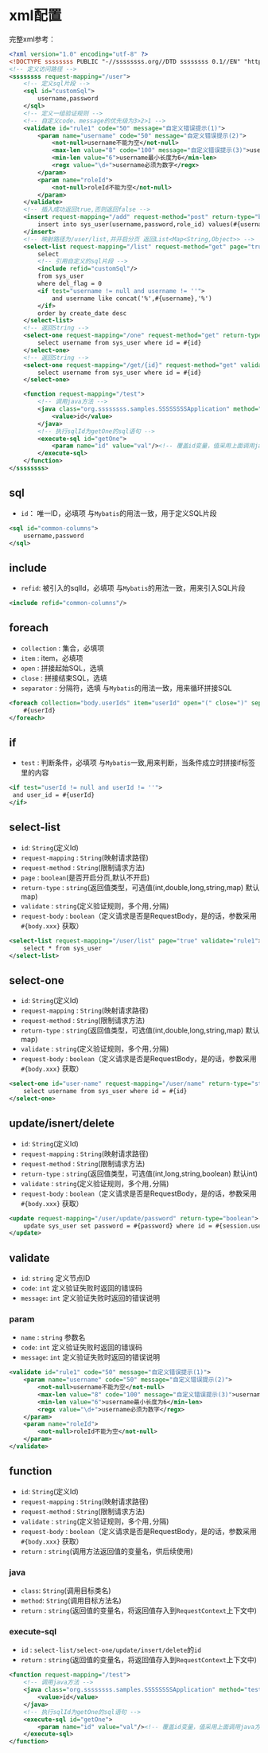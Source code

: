 # xml配置
完整xml参考：
```xml
<?xml version="1.0" encoding="utf-8" ?>
<!DOCTYPE ssssssss PUBLIC "-//ssssssss.org//DTD ssssssss 0.1//EN" "http://ssssssss.org/dtd/0.0.x/ssssssss.dtd">
<!-- 定义访问路径 -->
<ssssssss request-mapping="/user">
    <!-- 定义sql片段 -->
    <sql id="customSql">
        username,password
    </sql>
    <!-- 定义一组验证规则 -->
    <!-- 自定义code、message的优先级为3>2>1 -->
    <validate id="rule1" code="50" message="自定义错误提示(1)">
        <param name="username" code="50" message="自定义错误提示(2)">
            <not-null>username不能为空</not-null>
            <max-len value="8" code="100" message="自定义错误提示(3)">username最大长度为8</max-len>
            <min-len value="6">username最小长度为6</min-len>
            <regx value="\d+">username必须为数字</regx>
        </param>
        <param name="roleId">
            <not-null>roleId不能为空</not-null>
        </param>
    </validate>
    <!-- 插入成功返回true,否则返回false -->
    <insert request-mapping="/add" request-method="post" return-type="boolean" validate="rule1,rule2">
        insert into sys_user(username,password,role_id) values(#{username},#{password},#{roleId})
    </insert>
    <!-- 映射路径为/user/list,并开启分页 返回List<Map<String,Object>> -->
    <select-list request-mapping="/list" request-method="get" page="true">
        select
        <!-- 引用自定义的sql片段 -->
        <include refid="customSql"/>
        from sys_user
        where del_flag = 0
        <if test="username != null and username != ''">
            and username like concat('%',#{username},'%')
        </if>
        order by create_date desc
    </select-list>
    <!-- 返回String -->
    <select-one request-mapping="/one" request-method="get" return-type="string">
        select username from sys_user where id = #{id}
    </select-one>
    <!-- 返回String -->
    <select-one request-mapping="/get/{id}" request-method="get" validate="rule3" return-type="string" id="getOne">
        select username from sys_user where id = #{id}
    </select-one>

    <function request-mapping="/test">
        <!-- 调用java方法 -->
        <java class="org.ssssssss.samples.SSSSSSSSApplication" method="testFunction" return="val">
            <value>id</value>
        </java>
        <!-- 执行sqlId为getOne的sql语句 -->
        <execute-sql id="getOne">
            <param name="id" value="val"/><!-- 覆盖id变量，值采用上面调用java方法的结果 -->
        </execute-sql>
    </function>
</ssssssss>
```
## sql
- `id`： 唯一ID，必填项
与`Mybatis`的用法一致，用于定义SQL片段
```xml
<sql id="common-columns">
    username,password
</sql>
```
## include
- `refid`: 被引入的sqlId，必填项
与`Mybatis`的用法一致，用来引入SQL片段
```xml
<include refid="common-columns"/>
```

## foreach
- `collection` : 集合，必填项
- `item` : item，必填项
- `open` : 拼接起始SQL，选填
- `close` : 拼接结束SQL，选填
- `separator` : 分隔符，选填
与`Mybatis`的用法一致，用来循环拼接SQL
```xml
<foreach collection="body.userIds" item="userId" open="(" close=")" separator=",">
    #{userId}
</foreach>
```
## if
- `test` : 判断条件，必填项
与`Mybatis`一致,用来判断，当条件成立时拼接if标签里的内容
```xml
<if test="userId != null and userId != ''">
 and user_id = #{userId}
</if>
```


## select-list
- `id`: `String`(定义Id)
- `request-mapping` : `String`(映射请求路径)
- `request-method` : `String`(限制请求方法)
- `page` : `boolean`(是否开启分页,默认不开启)
- `return-type` : `string`(返回值类型，可选值(int,double,long,string,map) 默认map)
- `validate` : `string`(定义验证规则，多个用`,`分隔)
- `request-body` : `boolean`（定义请求是否是RequestBody，是的话，参数采用`#{body.xxx}` 获取）
```xml
<select-list request-mapping="/user/list" page="true" validate="rule1">
    select * from sys_user
</select-list>
```

## select-one
- `id`: `String`(定义Id)
- `request-mapping` : `String`(映射请求路径)
- `request-method` : `String`(限制请求方法)
- `return-type` : `string`(返回值类型，可选值(int,double,long,string,map) 默认map)
- `validate` : `string`(定义验证规则，多个用`,`分隔)
- `request-body` : `boolean`（定义请求是否是RequestBody，是的话，参数采用`#{body.xxx}` 获取）
```xml
<select-one id="user-name" request-mapping="/user/name" return-type="string">
    select username from sys_user where id = #{id}
</select-one>
```
## update/isnert/delete
- `id`: `String`(定义Id)
- `request-mapping` : `String`(映射请求路径)
- `request-method` : `String`(限制请求方法)
- `return-type` : `string`(返回值类型，可选值(int,long,string,boolean) 默认int)
- `validate` : `string`(定义验证规则，多个用`,`分隔)
- `request-body` : `boolean`（定义请求是否是RequestBody，是的话，参数采用`#{body.xxx}` 获取）
```xml
<update request-mapping="/user/update/password" return-type="boolean">
    update sys_user set password = #{password} where id = #{session.userId}
</update>
```
## validate
- `id`: `string` 定义节点ID
- `code`: `int` 定义验证失败时返回的错误码
- `message`: `int` 定义验证失败时返回的错误说明
### param
- `name` : `string` 参数名
- `code`: `int` 定义验证失败时返回的错误码
- `message`: `int` 定义验证失败时返回的错误说明
```xml
<validate id="rule1" code="50" message="自定义错误提示(1)">
    <param name="username" code="50" message="自定义错误提示(2)">
        <not-null>username不能为空</not-null>
        <max-len value="8" code="100" message="自定义错误提示(3)">username最大长度为8</max-len>
        <min-len value="6">username最小长度为6</min-len>
        <regx value="\d+">username必须为数字</regx>
    </param>
    <param name="roleId">
        <not-null>roleId不能为空</not-null>
    </param>
</validate>
```
## function
- `id`: `String`(定义Id)
- `request-mapping` : `String`(映射请求路径)
- `request-method` : `String`(限制请求方法)
- `validate` : `string`(定义验证规则，多个用`,`分隔)
- `request-body` : `boolean`（定义请求是否是RequestBody，是的话，参数采用`#{body.xxx}` 获取）
- `return` : `string`(调用方法返回值的变量名，供后续使用)
### java
- `class`: `String`(调用目标类名)
- `method`: `String`(调用目标方法名)
- `return` : `string`(返回值的变量名，将返回值存入到`RequestContext`上下文中)
### execute-sql
- `id` : `select-list/select-one/update/insert/delete`的`id`
- `return` : `string`(返回值的变量名，将返回值存入到`RequestContext`上下文中)

```xml
<function request-mapping="/test">
    <!-- 调用java方法 -->
    <java class="org.ssssssss.samples.SSSSSSSSApplication" method="testFunction" return="val">
        <value>id</value>
    </java>
    <!-- 执行sqlId为getOne的sql语句 -->
    <execute-sql id="getOne">
        <param name="id" value="val"/><!-- 覆盖id变量，值采用上面调用java方法的结果 -->
    </execute-sql>
</function>
```
